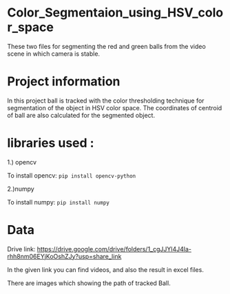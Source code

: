# Color_Segmentaion_using_HSV_color_space

These two files for segmenting the red and green balls from the video scene in which camera is stable.

# Project information
In this project ball is tracked with the color thresholding technique for segmentation of the object in HSV color space. The coordinates of centroid of ball are also calculated for the segmented object.


# libraries used :
1.) opencv 

 To install opencv: ``pip install opencv-python``

2.)numpy

 To install numpy: ``pip install numpy``
 
# Data
 Drive link: https://drive.google.com/drive/folders/1_cgJJYl4J4la-rhh8nm06EYjKoOshZJy?usp=share_link
 
 In the given link you can find videos, and also the result in excel files.
 
 There are images which showing the path of tracked Ball. 

